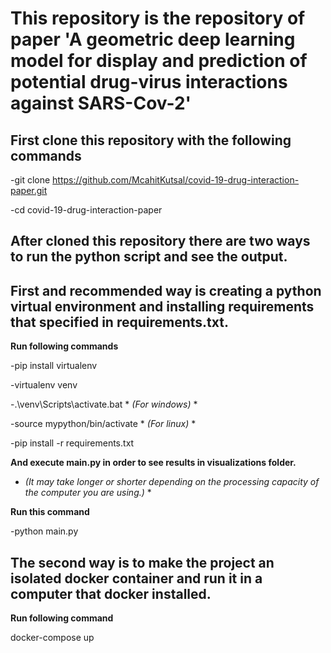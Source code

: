 # This repository is the repository of paper 'A geometric deep learning model for display and prediction of potential drug-virus interactions against SARS-Cov-2'

## First clone this repository with the following commands

-git clone https://github.com/McahitKutsal/covid-19-drug-interaction-paper.git

-cd covid-19-drug-interaction-paper

## After cloned this repository there are two ways to run the python script and see the output.

## First and recommended way is creating a python virtual environment and installing requirements that specified in requirements.txt.
**Run following commands** 

-pip install virtualenv

-virtualenv venv

-.\venv\Scripts\activate.bat  * *(For windows)* *

-source mypython/bin/activate  * *(For linux)* *

-pip install -r requirements.txt



**And execute main.py in order to see results in visualizations folder.**

* *(It may take longer or shorter depending on the processing capacity of the computer you are using.)* *

**Run this command**

-python main.py

## The second way is to make the project an isolated docker container and run it in a computer that docker installed.
**Run following command**

docker-compose up
